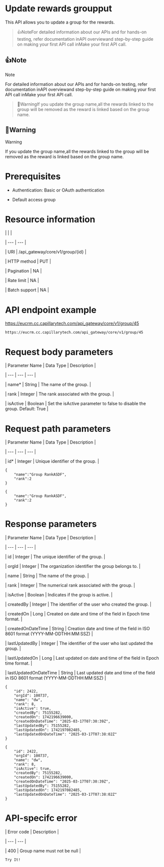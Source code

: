 # Update rewards groupput

This API allows you to update a group for the rewards.

> 👍NoteFor detailed information about our APIs and for hands-on testing, refer documentation inAPI overviewand  step-by-step guide on making your first API call inMake your first API call.

## 👍Note

Note

For detailed information about our APIs and for hands-on testing, refer documentation inAPI overviewand  step-by-step guide on making your first API call inMake your first API call.

> 🚧WarningIf you update the group name,all the rewards linked to the group will be removed as the reward is linked based on the group name.

## 🚧Warning

Warning

If you update the group name,all the rewards linked to the group will be removed as the reward is linked based on the group name.

# Prerequisites

- Authentication: Basic or OAuth authentication

- Default access group

# Resource information

|  |  |

| --- | --- |

| URI | /api_gateway/core/v1/group/{id} |

| HTTP method | PUT |

| Pagination | NA |

| Rate limit | NA |

| Batch support | NA |



# API endpoint example

https://eucrm.cc.capillarytech.com/api_gateway/core/v1/group/45

```
https://eucrm.cc.capillarytech.com/api_gateway/core/v1/group/45
```

# Request body parameters

| Parameter Name | Data Type | Description |

| --- | --- | --- |

| name* | String | The name of the group. |

| rank | Integer | The rank associated with the group. |

| isActive | Boolean | Set the isActive parameter to false to disable the group. Default: True |



# Request path parameters

| Parameter Name | Data Type | Description |

| --- | --- | --- |

| id* | Integer | Unique identifier of the group. |



```
{
    "name":"Group RankASDF",
    "rank":2
}
```

```
{
    "name":"Group RankASDF",
    "rank":2
}
```

# Response parameters

| Parameter Name | Data Type | Description |

| --- | --- | --- |

| id | Integer | The unique identifier of the group. |

| orgId | Integer | The organization identifier the group belongs to. |

| name | String | The name of the group. |

| rank | Integer | The numerical rank associated with the group. |

| isActive | Boolean | Indicates if the group is active. |

| createdBy | Integer | The identifier of the user who created the group. |

| createdOn | Long | Created on date and time of the field in Epoch time format. |

| createdOnDateTime | String | Creation date and time of the field in ISO 8601 format (YYYY-MM-DDTHH:MM:SSZ) |

| lastUpdatedBy | Integer | The identifier of the user who last updated the group. |

| lastUpdatedOn | Long | Last updated on date and time of the field in Epoch time format. |

| lastUpdatedOnDateTime | String | Last updated date and time of the field in ISO 8601 format (YYYY-MM-DDTHH:MM:SSZ) |



```
{
    "id": 2422,
    "orgId": 100737,
    "name": "dw",
    "rank": 8,
    "isActive": true,
    "createdBy": 75155282,
    "createdOn": 1742196639000,
    "createdOnDateTime": "2025-03-17T07:30:39Z",
    "lastUpdatedBy": 75155282,
    "lastUpdatedOn": 1742197082485,
    "lastUpdatedOnDateTime": "2025-03-17T07:38:02Z"
}
```

```
{
    "id": 2422,
    "orgId": 100737,
    "name": "dw",
    "rank": 8,
    "isActive": true,
    "createdBy": 75155282,
    "createdOn": 1742196639000,
    "createdOnDateTime": "2025-03-17T07:30:39Z",
    "lastUpdatedBy": 75155282,
    "lastUpdatedOn": 1742197082485,
    "lastUpdatedOnDateTime": "2025-03-17T07:38:02Z"
}
```

# API-specifc error

| Error code | Description |

| --- | --- |

| 400 | Group name must not be null |



`Try It!`